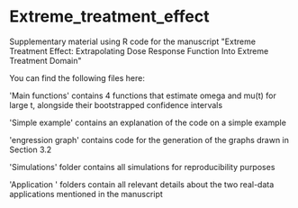 # Extreme_treatment_effect
Supplementary material using R code for the manuscript "Extreme Treatment Effect: Extrapolating Dose Response Function Into Extreme Treatment Domain"

You can find the following files here:

'Main functions' contains 4 functions that estimate omega and mu(t) for large t, alongside their bootstrapped confidence intervals

'Simple example' contains an explanation of the code on a simple example

'engression graph' contains code for the generation of the graphs drawn in Section 3.2

'Simulations' folder contains all simulations for reproducibility purposes

'Application ' folders contain all relevant details about the two real-data applications mentioned in the manuscript
